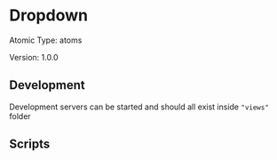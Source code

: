 # Dropdown

Atomic Type: atoms

Version: 1.0.0

## Development

Development servers can be started and should all exist inside `"views"` folder

## Scripts
